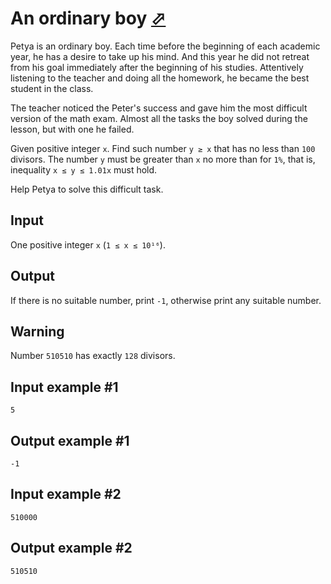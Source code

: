 # An ordinary boy [⬀](https://www.e-olymp.com/en/problems/7792)
Petya is an ordinary boy. Each time before the beginning of each academic year, he has a desire to take up his mind. And this year he did not retreat from his goal immediately after the beginning of his studies. Attentively listening to the teacher and doing all the homework, he became the best student in the class.

The teacher noticed the Peter's success and gave him the most difficult version of the math exam. Almost all the tasks the boy solved during the lesson, but with one he failed.

Given positive integer `x`. Find such number `y ≥ x` that has no less than `100` divisors. The number `y` must be greater than `x` no more than for `1%`, that is, inequality `x ≤ y ≤ 1.01x` must hold.

Help Petya to solve this difficult task.

## Input
One positive integer `x` (`1 ≤ x ≤ 10¹⁶`).

## Output
If there is no suitable number, print `-1`, otherwise print any suitable number.

## Warning
Number `510510` has exactly `128` divisors.

## Input example #1
```
5
```

## Output example #1
```
-1
```

## Input example #2
```
510000
```

## Output example #2
```
510510
```

